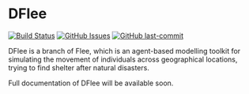 # DFlee
[![Build Status](https://travis-ci.com/djgroen/flee.svg?branch=master)](https://travis-ci.com/djgroen/flee)
[![GitHub Issues](https://img.shields.io/github/issues/djgroen/flee.svg)](https://github.com/djgroen/flee/issues)
[![GitHub last-commit](https://img.shields.io/github/last-commit/djgroen/flee.svg)](https://github.com/djgroen/flee/commits/master)


DFlee is a branch of Flee, which is an agent-based modelling toolkit for simulating
the movement of individuals across geographical locations, trying to find shelter after natural disasters.

Full documentation of DFlee will be available soon.

